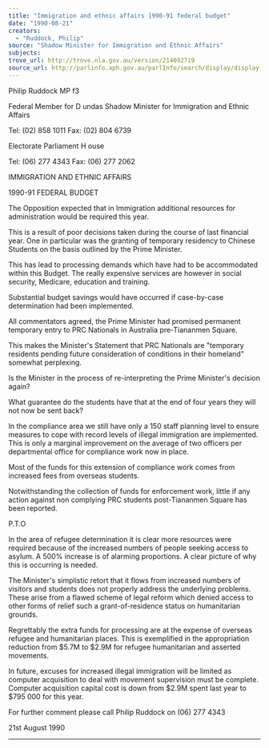 ```yaml
---
title: "Immigration and ethnic affairs 1990-91 federal budget"
date: "1990-08-21"
creators:
  - "Ruddock, Philip"
source: "Shadow Minister for Immigration and Ethnic Affairs"
subjects:
trove_url: http://trove.nla.gov.au/version/214092719
source_url: http://parlinfo.aph.gov.au/parlInfo/search/display/display.w3p;query=Id%3A%22media/pressrel/HPR08020222%22
---
```


 Philip Ruddock MP f3

 Federal Member for D undas   Shadow  Minister for Immigration   and Ethnic Affairs

 Tel: (02) 858 1011  Fax: (02) 804 6739

 Electorate Parliament H ouse  

 Tel: (06) 277 4343  Fax: (06) 277 2062

 IMMIGRATION AND ETHNIC AFFAIRS

 1990-91 FEDERAL BUDGET

 The Opposition expected that in Immigration additional resources  for administration would be required this year.

 This is a result of poor decisions taken during the course of  last financial year. One in particular was the granting of  temporary residency to Chinese Students on the basis outlined by  the Prime Minister.

 This has lead to processing demands which have had to be  accommodated within this Budget. The really expensive services  are however in social security, Medicare, education and training.

 Substantial budget savings would have occurred if case-by-case  determination had been implemented.

 All commentators agreed, the Prime Minister had promised  permanent temporary entry to PRC Nationals in Australia  pre-Tiananmen Square.

 This makes the Minister's Statement that PRC Nationals are  "temporary residents pending future consideration of conditions  in their homeland" somewhat perplexing.

 Is the Minister in the process of re-interpreting the Prime  Minister's decision again?

 What guarantee do the students have that at the end of four years  they will not now be sent back?

 In the compliance area we still have only a 150 staff planning  level to ensure measures to cope with record levels of illegal  immigration are implemented. This is only a marginal improvement  on the average of two officers per departmental office for  compliance work now in place.

 Most of the funds for this extension of compliance work comes  from increased fees from overseas students.

 Notwithstanding the collection of funds for enforcement work,  little if any action against non complying PRC students  post-Tiananmen Square has been reported.

 P.T.O

 In the area of refugee determination it is clear more resources  were required because of the increased numbers of people seeking  access to asylum. A 500% increase is of alarming proportions. A  clear picture of why this is occurring is needed.

 The Minister's simplistic retort that it flows from increased  numbers of visitors and students does not properly address the  underlying problems.  These arise from a flawed scheme of legal  reform which denied access to other forms of relief such a  grant-of-residence status on humanitarian grounds.

 Regrettably the extra funds for processing are at the expense of  overseas refugee and humanitarian places. This is exemplified  in the appropriation reduction from $5.7M to $2.9M for refugee  humanitarian and asserted movements.

 In future, excuses for increased illegal immigration will be  limited as computer acquisition to deal with movement supervision  must be complete.  Computer acquisition capital cost is down from  $2.9M spent last year to $795 000 for this year.

 For further comment please call Philip Ruddock on (06) 277 4343

 21st August 1990

 ***************

